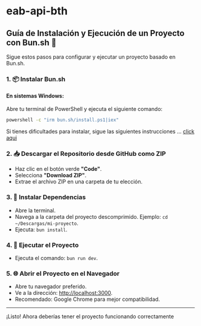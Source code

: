 # eab-api-bth


## Guía de Instalación y Ejecución de un Proyecto con Bun.sh 🚀

Sigue estos pasos para configurar y ejecutar un proyecto basado en Bun.sh.

### 1. 📦 Instalar Bun.sh

#### En sistemas Windows:
Abre tu terminal de PowerShell y ejecuta el siguiente comando:

```bash
powershell -c "irm bun.sh/install.ps1|iex"
```

Si tienes dificultades para instalar, sigue las siguientes instrucciones ... [click aqui](https://bun.sh/docs/installation#windows)


### 2. 📥 Descargar el Repositorio desde GitHub como ZIP

- Haz clic en el botón verde **"Code"**.
- Selecciona **"Download ZIP"**.
- Extrae el archivo ZIP en una carpeta de tu elección.

### 3. 🧰 Instalar Dependencias

- Abre la terminal.
- Navega a la carpeta del proyecto descomprimido. Ejemplo: `cd ~/Descargas/mi-proyecto`.
- Ejecuta: `bun install`.

### 4. 🚀 Ejecutar el Proyecto

- Ejecuta el comando: `bun run dev`.

### 5. 🌐 Abrir el Proyecto en el Navegador

- Abre tu navegador preferido.
- Ve a la dirección: [http://localhost:3000](http://localhost:3000).
- Recomendado: Google Chrome para mejor compatibilidad.

---

¡Listo! Ahora deberías tener el proyecto funcionando correctamente